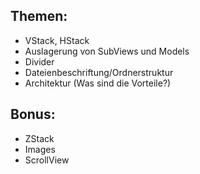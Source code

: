  ## Themen:
 - VStack, HStack
 - Auslagerung von SubViews und Models
 - Divider
 - Dateienbeschriftung/Ordnerstruktur
 - Architektur (Was sind die Vorteile?)
 
## Bonus:
 - ZStack
 - Images
 - ScrollView
